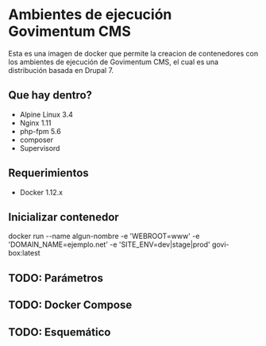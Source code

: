 # Ambientes de ejecución Govimentum CMS

Esta es una imagen de docker que permite la creacion de contenedores con los ambientes de ejecución de Govimentum CMS, el cual es una distribución basada en Drupal 7.

## Que hay dentro?

* Alpine Linux 3.4
* Nginx 1.11
* php-fpm 5.6
* composer
* Supervisord

## Requerimientos

* Docker 1.12.x

## Inicializar contenedor

docker run --name algun-nombre -e 'WEBROOT=www' -e 'DOMAIN_NAME=ejemplo.net' -e 'SITE_ENV=dev|stage|prod' govi-box:latest

## TODO: Parámetros

## TODO: Docker Compose

## TODO: Esquemático
